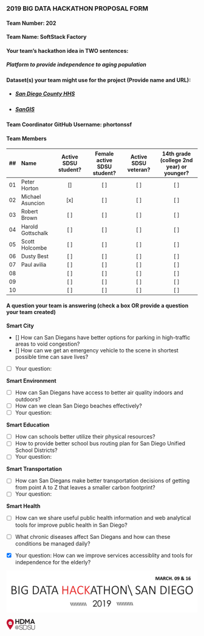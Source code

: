 ### 2019 BIG DATA HACKATHON PROPOSAL FORM

#### Team Number: 202

#### Team Name: SoftStack Factory
  
#### Your team’s hackathon idea in TWO sentences:
##### Platform to provide independence to aging population
  
#### Dataset(s) your team might use for the project (Provide name and URL):
- ##### [San Diego County HHS](https://www.sandiegocounty.gov/content/sdc/hhsa/programs/phs/community_health_statistics/regional-community-data.html)
- ##### [SanGIS](http://www.sangis.org)

#### Team Coordinator GitHub Username: phortonssf

#### Team Members
| ## |        Name         | Active SDSU student? | Female active SDSU student? | Active SDSU veteran? | 14th grade (college 2nd year) or younger? |
| -- | :------------------ |        :---:         |            :---:            |        :---:         |                  :---:                    |
| 01 | Peter Horton           |         []          |             [ ]             |         [ ]          |                   [ ]                     |
| 02 | Michael Asuncion  |         [x]          |             [ ]             |         [ ]          |                   [ ]                     |
| 03 | Robert Brown                     |         [ ]          |             [ ]             |         [ ]          |                   [ ]                     |
| 04 |Harold Gottschalk                     |         [ ]          |             [ ]             |         [ ]          |                   [ ]    |
| 05 | Scott Holcombe |         [ ]          |             [ ]             |         [ ]          |                   [ ]                     |
| 06 | Dusty Best                   |         [ ]          |             [ ]             |         [ ]          |                   [ ]                     |
| 07 | Paul avilia                    |         [ ]          |             [ ]             |         [ ]          |                   [ ]                     |
| 08 |                     |         [ ]          |             [ ]             |         [ ]          |                   [ ]                     |
| 09 |                     |         [ ]          |             [ ]             |         [ ]          |                   [ ]                     |
| 10 |                     |         [ ]          |             [ ]             |         [ ]          |                   [ ]                     |
  
#### A question your team is answering (check a box OR provide a question your team created)

**Smart City**
- [] How can San Diegans have better options for parking in high-traffic areas to void congestion?
- [] How can we get an emergency vehicle to the scene in shortest possible time can save lives?
- [ ] Your question:

**Smart Environment**
- [ ] How can San Diegans have access to better air quality indoors and outdoors?
- [ ] How can we clean San Diego beaches effectively?
- [ ] Your question:

**Smart Education**
- [ ] How can schools better utilize their physical resources?
- [ ] How to provide better school bus routing plan for San Diego Unified School Districts?
- [ ] Your question:

**Smart Transportation**
- [ ] How can San Diegans make better transportation decisions of getting from point A to Z that leaves a smaller carbon footprint?
- [ ] Your question:

**Smart Health**
- [ ] How can we share useful public health information and web analytical tools for improve public health in San Diego?
- [ ] What chronic diseases affect San Diegans and how can these conditions be managed daily?
- [x] Your question: How can we improve services accessiblity and tools for independence for the elderly?


![bigdatahackathon4sd](https://github.com/BigDataForSanDiego/00-Proposal-Templates/blob/master/img/big_data_2019.jpg "Big Data Hackathon for San Diego 2019")  

<img height="15%" width="15%" alt="hdma" src="https://github.com/BigDataForSanDiego/00-Proposal-Templates/blob/master/img/hdma2.png"> 
